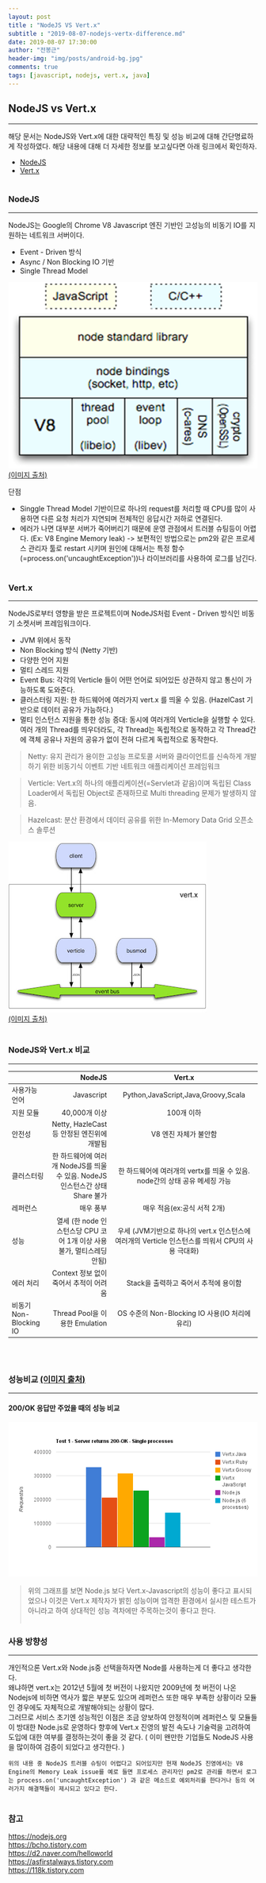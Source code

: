 ```yaml
---
layout: post
title : "NodeJS VS Vert.x"
subtitle : "2019-08-07-nodejs-vertx-difference.md"
date: 2019-08-07 17:30:00
author: "전봉근"
header-img: "img/posts/android-bg.jpg"
comments: true
tags: [javascript, nodejs, vert.x, java]
---
```



## NodeJS vs Vert.x
----------------------------------------------------------------
해당 문서는 NodeJS와 Vert.x에 대한 대략적인 특징 및 성능 비교에 대해 간단명료하게 작성하였다. 해당 내용에 대해 더 자세한 정보를 보고싶다면 아래 링크에서 확인하자.
- [NodeJS](https://nodejs.org/ko)
- [Vert.x](http://vertx.io)
<br><br>

### NodeJS
----------------------------------------------------------------
NodeJS는 Google의 Chrome V8 Javascript 엔진 기반인 고성능의 비동기 IO를 지원하는 네트워크 서버이다. 
- Event - Driven 방식
- Async / Non Blocking IO 기반
- Single Thread Model

![javascript-nodejs-vertx-1](/img/posts/javascript/nodejs/javascript-nodejs-vertx-1.png)  
[(이미지 출처)](https://bcho.tistory.com/)

단점
  - Singgle Thread Model 기반이므로 하나의 request를 처리할 때 CPU를 많이 사용하면 다른 요청 처리가 지연되며 전체적인 응답시간 저하로 연결된다.
  - 에러가 나면 대부분 서버가 죽어버리기 때문에 운영 관점에서 트러블 슈팅등이 어렵다. (Ex: V8 Engine Memory leak)
    -> 보편적인 방법으로는 pm2와 같은 프로세스 관리자 툴로 restart 시키며 원인에 대해서는 특정 함수(=process.on('uncaughtException'))나 라이브러리를 사용하여 로그를 남긴다.
<br><br>

### Vert.x
----------------------------------------------------------------
NodeJS로부터 영향을 받은 프로젝트이며 NodeJS처럼 Event - Driven 방식인 비동기 소켓서버 프레임워크이다. 
- JVM 위에서 동작
- Non Blocking 방식 (Netty 기반)
- 다양한 언어 지원
- 멀티 스레드 지원
- Event Bus: 각각의 Verticle 들이 어떤 언어로 되어있든 상관하지 않고 통신이 가능하도록 도와준다.
- 클러스터링 지원: 한 하드웨어에 여러가지 vert.x 를 띄울 수 있음. (HazelCast 기반으로 데이터 공유가 가능하다.)
- 멀티 인스턴스 지원을 통한 성능 증대: 동시에 여러개의 Verticle을 실행할 수 있다. 여러 개의 Thread를 띄우더라도, 각 Thread는 독립적으로 동작하고 각 Thread간에 객체 공유나 자원의 공유가 없이 전혀 다르게 독립적으로 동작한다.

> Netty: 유지 관리가 용이한 고성능 프로토콜 서버와 클라이언트를 신속하게 개발하기 위한 비동기식 이벤트 기반 네트워크 애플리케이션 프레임워크

> Verticle: Vert.x의 하나의 애플리케이션(=Servlet과 같음)이며 독립된 Class Loader에서 독립된 Object로 존재하므로 Multi threading 문제가 발생하지 않음.

> Hazelcast: 분산 환경에서 데이터 공유를 위한 In-Memory Data Grid 오픈소스 솔루션

![javascript-nodejs-vertx-2](/img/posts/javascript/nodejs/javascript-nodejs-vertx-2.png)  
[(이미지 출처)](https://www.javacodegeeks.com/2012/07/osgi-case-study-modular-vertx.html)
<br><br>

### NodeJS와 Vert.x 비교
----------------------------------------------------------------
|                      | NodeJS               | Vert.x          |
| :------------------- | -------------------: |:---------------:|
| 사용가능 언어 | Javascript | Python,JavaScript,Java,Groovy,Scala |
| 지원 모듈 | 40,000개 이상 | 100개 이하 |
| 안전성 | Netty, HazleCast 등 안정된 엔진위에 개발됨 | V8 엔진 자체가 불안함 |
| 클러스터링 | 한 하드웨어에 여러개 NodeJS를 띄울 수 있음. NodeJS 인스턴스간 상태 Share 불가 | 한 하드웨어에 여러개의 vertx를 띄울 수 있음. node간의 상태 공유 메세징 가능 |
| 레퍼런스 | 매우 풍부 | 매우 적음(ex:공식 서적 2개) |
| 성능 | 열세 (한 node 인스턴스당 CPU 코어 1개 이상 사용 불가, 멀티스레딩 안됨) | 우세 (JVM기반으로 하나의 vert.x 인스턴스에 여러개의 Verticle 인스턴스를 띄워서 CPU의 사용 극대화) |
| 에러 처리 | Context 정보 없이 죽어서 추적이 어려움 | Stack을 출력하고 죽어서 추적에 용이함 |
| 비동기 Non-Blocking IO | Thread Pool을 이용한 Emulation | OS 수준의 Non-Blocking IO 사용(IO 처리에 유리) |
<br><br>

### 성능비교 [(이미지 출처)](https://vertxproject.wordpress.com/2012/05/09/vert-x-vs-node-js-simple-http-benchmarks/)
----------------------------------------------------------------

#### 200/OK 응답만 주었을 때의 성능 비교
![javascript-nodejs-vertx-3](/img/posts/javascript/nodejs/javascript-nodejs-vertx-3.png)

> 위의 그래프를 보면 Node.js 보다 Vert.x-Javascript의 성능이 좋다고 표시되었으나 이것은 Vert.x 제작자가 밝힌 성능이며 엄격한 환경에서 실시한 테스트가 아니라고 하여 상대적인 성능 격차에만 주목하는것이 좋다고 한다. 
<br><br>

### 사용 방향성
----------------------------------------------------------------
개인적으론 Vert.x와 Node.js중 선택을하자면 Node를 사용하는게 더 좋다고 생각한다.   
왜냐하면 vert.x는 2012년 5월에 첫 버전이 나왔지만 2009년에 첫 버전이 나온 Nodejs에 비하면 역사가 짧은 부분도 있으며 레퍼런스 또한 매우 부족한 상황이라  모듈인 경우에도 자체적으로 개발해야되는 상황이 많다.   
그러므로 서비스 초기엔 성능적인 이점은 조금 양보하여 안정적이며 레퍼런스 및 모듈들이 방대한 Node.js로 운영하다 향후에 Vert.x 진영의 발전 속도나 기술력을 고려하여 도입에 대한 여부를 결정하는것이 좋을 것 같다. ( 이미 왠만한 기업들도 NodeJS 사용을 많이하여 검증이 되었다고 생각한다. )

`위의 내용 중 NodeJS 트러블 슈팅이 어렵다고 되어있지만 현재 NodeJS 진영에서는 V8 Engine의 Memory Leak issue를 예로 들면 프로세스 관리자인 pm2로 관리를 하면서 로그는 process.on('uncaughtException') 과 같은 메소드로 예외처리를 한다거나 등의 여러가지 해결책들이 제시되고 있다고 한다.`
<br><br>

### 참고  
https://nodejs.org  
https://bcho.tistory.com  
https://d2.naver.com/helloworld  
https://asfirstalways.tistory.com  
https://118k.tistory.com  